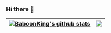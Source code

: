 ### Hi there 👋

<!--
**baboon-king/baboon-king** is a ✨ _special_ ✨ repository because its `README.md` (this file) appears on your GitHub profile.

Here are some ideas to get you started:

- 🔭 I’m currently working on ...
- 🌱 I’m currently learning ...
- 👯 I’m looking to collaborate on ...
- 🤔 I’m looking for help with ...
- 💬 Ask me about ...
- 📫 How to reach me: ...
- 😄 Pronouns: ...
- ⚡ Fun fact: ...
-->
| <a href="https://github.com/baboon-king/github-readme-stats"><img align="center" src="https://github-readme-stats.vercel.app/api?username=baboon-king&show_icons=true&include_all_commits=true&theme=buefy&hide_border=true" alt="BaboonKing's github stats" /></a> | <a href="https://github.com/baboon-king/github-readme-stats"><img align="center" src="https://github-readme-stats.vercel.app/api/top-langs/?username=baboon-king&layout=compact&theme=buefy&hide_border=true" /></a> |
| ------------- | ------------- |

<!--START_SECTION:waka-->
<!--END_SECTION:waka-->
